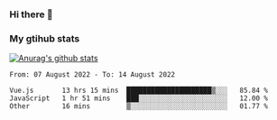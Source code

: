 ### Hi there 👋

### My gtihub stats

[![Anurag's github stats](https://github-readme-stats.vercel.app/api?username=gaozhidong)](https://github.com/gaozhidong/github-readme-stats)

<!--START_SECTION:waka-->

```text
From: 07 August 2022 - To: 14 August 2022

Vue.js       13 hrs 15 mins  █████████████████████▒░░░   85.84 %
JavaScript   1 hr 51 mins    ███░░░░░░░░░░░░░░░░░░░░░░   12.00 %
Other        16 mins         ▒░░░░░░░░░░░░░░░░░░░░░░░░   01.77 %
```

<!--END_SECTION:waka-->
